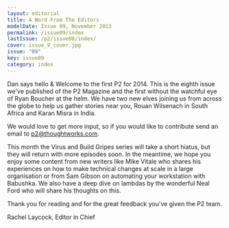 ```yaml
---
layout: editorial
title: A Word From The Editors
modelDate: Issue 09, November 2013
permalink: /issue09/index
lastIssue: /p2/issue08/index/
cover: issue_9_cover.jpg
issue: "09"
key: issue09
category: index
---
```

Dan says hello & Welcome to the first P2 for 2014. This is the eighth issue we've published of the P2 Magazine and the first without the watchful eye of Ryan Boucher at the helm. We have two new elves joining us from across the globe to help us gather stories near you, Rouan Wilsenach in South Africa and Karan Misra in India. 

We would love to get more input, so if you would like to contribute send an email to p2@thoughtworks.com. 

This month the Virus and Build Gripes series will take a short hiatus, but they will return with more episodes soon. In the meantime, we hope you enjoy some content from new writers like Mike Vitale who shares his experiences on how to make technical changes at scale in a large organisation or from Sam Gibson on automating your workstation with Babushka. We also have a deep dive on lambdas by the wonderful Neal Ford who will share his thoughts on this.  

Thank you for reading and for the great feedback you've given the P2 team. 


Rachel Laycock, Editor in Chief
